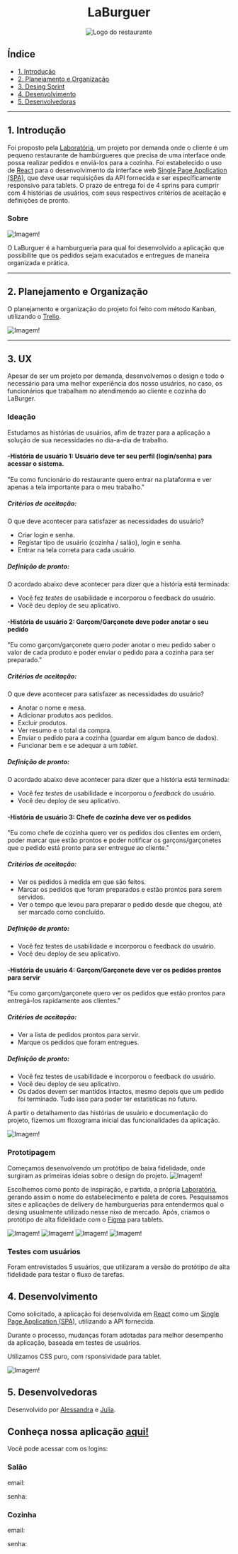 <div align="center"><h1>LaBurguer</h1></div>

<div align="center">

<img src="./public/img/gifBurger.gif" alt="Logo do restaurante">
</div>

## Índice

- [1. Introdução](#1-introdução)
- [2. Planejamento e Organização](#2-planejamento-e-organização)
- [3. Desing Sprint](#3-desing-sprint)
- [4. Desenvolvimento](#4-desenvolvimento)
- [5. Desenvolvedoras](#5-desenvolvedoras)
---

## 1. Introdução

Foi proposto pela [Laboratória](https://github.com/Laboratoria), um projeto por demanda onde o cliente é um pequeno restaurante de hambúrgueres que precisa de uma
interface onde possa realizar pedidos e enviá-los para a cozinha. Foi estabelecido o uso de [React](https://reactjs.org/) para o desenvolvimento da interface web [Single Page Application (SPA)](https://pt.wikipedia.org/wiki/Aplicativo_de_p%C3%A1gina_%C3%BAnica), que deve usar requisições da API fornecida e ser específicamente responsivo para tablets. 
O prazo de entrega foi de 4 sprins para cumprir com 4 histórias de usuários, com seus respectivos critérios de aceitação e definições de pronto.


### Sobre 

![Imagem!](./public/img/logotipo.png)

O LaBurguer é a hamburgueria para qual foi desenvolvido a aplicação que possibilite que os pedidos sejam exacutados e entregues de maneira organizada e prática.

---
## 2. Planejamento e Organização

O planejamento e organização do projeto foi feito com método Kanban, utilizando o [Trello](https://trello.com/). 

![Imagem!](https://trello-attachments.s3.amazonaws.com/6020b3a2293a2449d45c3caf/603ea838eccc46598e53a5a7/27558e04e5c646a526c44864a25c1219/trello.png)

---
## 3. UX

Apesar de ser um projeto por demanda, desenvolvemos o design e todo o necessário para uma melhor experiência dos nosso usuários, no caso, os funcionários que trabalham no atendimendo ao cliente e cozinha do LaBurger.

### Ideação

Estudamos as histórias de usuários, afim de trazer para a aplicação a solução de sua necessidades no dia-a-dia de trabalho.

#### -História de usuário 1: Usuário deve ter seu perfil (login/senha) para acessar o sistema.
"Eu como funcionário do restaurante quero entrar na plataforma e ver apenas a tela importante para o meu trabalho."
##### Critérios de aceitação:
O que deve acontecer para satisfazer as necessidades do usuário?
- Criar login e senha.
- Registar tipo de usuário (cozinha / salão), login e senha.
- Entrar na tela correta para cada usuário.
##### Definição de pronto:
O acordado abaixo deve acontecer para dizer que a história está terminada:
- Você fez _testes_ de usabilidade e incorporou o feedback do usuário.
- Você deu deploy de seu aplicativo.

#### -História de usuário 2: Garçom/Garçonete deve poder anotar o seu pedido
"Eu como garçom/garçonete quero poder anotar o meu pedido saber o valor de cada
produto e poder enviar o pedido para a cozinha para ser preparado."
##### Critérios de aceitação:
O que deve acontecer para satisfazer as necessidades do usuário?
- Anotar o nome e mesa.
- Adicionar produtos aos pedidos.
- Excluir produtos.
- Ver resumo e o total da compra.
- Enviar o pedido para a cozinha (guardar em algum banco de dados).
- Funcionar bem e se adequar a um _tablet_.
##### Definição de pronto:
O acordado abaixo deve acontecer para dizer que a história está terminada:
- Você fez _testes_ de usabilidade e incorporou o _feedback_ do usuário.
- Você deu deploy de seu aplicativo.

#### -História de usuário 3: Chefe de cozinha deve ver os pedidos
"Eu como chefe de cozinha quero ver os pedidos dos clientes em ordem, poder marcar que estão prontos e poder notificar os garçons/garçonetes que o pedido está pronto para ser entregue ao cliente."
##### Critérios de aceitação:
- Ver os pedidos à medida em que são feitos.
- Marcar os pedidos que foram preparados e estão prontos para serem servidos.
- Ver o tempo que levou para preparar o pedido desde que chegou, até ser marcado como concluído.
##### Definição de pronto:
- Você fez testes de usabilidade e incorporou o feedback do usuário.
- Você deu deploy de seu aplicativo.

#### -História de usuário 4: Garçom/Garçonete deve ver os pedidos prontos para servir
"Eu como garçom/garçonete quero ver os pedidos que estão prontos para entregá-los rapidamente aos clientes."
##### Critérios de aceitação:
- Ver a lista de pedidos prontos para servir.
- Marque os pedidos que foram entregues.
##### Definição de pronto:
- Você fez testes de usabilidade e incorporou o feedback do usuário.
- Você deu deploy de seu aplicativo.
- Os dados devem ser mantidos intactos, mesmo depois que um pedido foi terminado. Tudo isso para poder ter estatísticas no futuro.

A partir o detalhamento das histórias de usuário e documentação do projeto, fizemos um floxograma inicial das funcionalidades da aplicação.

![Imagem!](https://trello-attachments.s3.amazonaws.com/6020b3a2293a2449d45c3caf/6025fa7e132aaa2263e06234/1273x1473/8baaadb4c8dced88a900782e1677b935/Fluxograma.png) 


### Prototipagem

Começamos desenvolvendo um protótipo de baixa fidelidade, onde surgiram as primeiras ideias sobre o design do projeto.
![Imagem!](https://trello-attachments.s3.amazonaws.com/6021a23c18997b6d3a625ef5/1152x648/784af5ddec80c446ae82468e41e8ef75/f25a9f01-5974-483d-b687-aa4f99e02d37.jpg) 

Escolhemos como ponto de inspiração, e partida, a própria [Laboratória](https://github.com/Laboratoria), gerando assim o nome do estabelecimento e paleta de cores. 
Pesquisamos sites e aplicações de delivery de hamburguerias para entendermos qual o desing usualmente utilizado nesse nixo de mercado.
Após, criamos o protótipo de alta fidelidade com o [Figma](https://www.figma.com/) para tablets.

![Imagem!](https://trello-attachments.s3.amazonaws.com/6022b7c6b912fe7ad26965a8/595x410/edf16f4d55dac6664f40f23f8453a9e5/t1.png)
![Imagem!](https://trello-attachments.s3.amazonaws.com/6022b7c6b912fe7ad26965a8/593x413/9de56bc9315da993ef5f79b5cc798b55/t2.png)
![Imagem!](https://trello-attachments.s3.amazonaws.com/6022b7c6b912fe7ad26965a8/598x417/f30cdb8a70ccb3dd9ecdbda78dc38788/t3.png)
![Imagem!](https://trello-attachments.s3.amazonaws.com/6022b7c6b912fe7ad26965a8/594x414/547b5273180624cc8a4d8b989d51701f/t4.png)


### Testes com usuários

Foram entrevistados 5 usuários, que utilizaram a versão do protótipo de alta fidelidade para testar o fluxo de tarefas.

## 4. Desenvolvimento

Como solicitado, a aplicação foi desenvolvida em [React](https://reactjs.org/) como um [Single Page Application (SPA)](https://pt.wikipedia.org/wiki/Aplicativo_de_p%C3%A1gina_%C3%BAnica), utilizando a API fornecida.

Durante o processo, mudanças foram adotadas para melhor desempenho da aplicação, baseada em testes de usuários.

Utilizamos CSS puro, com rsponsividade para tablet.

![Imagem!](gif)



## 5. Desenvolvedoras

Desenvolvido por [Alessandra](https://github.com/ale-alve) e [Julia](https://github.com/JuliaTerin).




## Conheça nossa aplicação [aqui!](https://sap-005-burger-queen-git-feature-adicionais-ale-alves.vercel.app/)
Você pode acessar com os logins:
### Salão
<p>email:</p>
<p>senha:</p>

### Cozinha
<p>email:</p>
<p>senha:</p>
